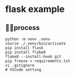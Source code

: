 # flask example
## process
```
python -m venv .venv
source ./.venv/bin/activate
pip install flask
pip install flake8
flake8 --install-hook git
pip freeze > requirements.txt
vi .gitignore
# VSCode setting
```



